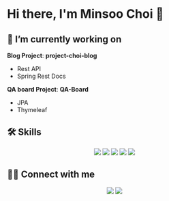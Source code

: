 # Hi there, I'm Minsoo Choi 👋

<!-- 
## 👨🏻‍💻 About Me
I love creating things, and I'm passionate about [Your Interests]. In my free time, you'll find me [Your Hobbies].

 -->
## 🔭 I’m currently working on

**Blog Project**: **project-choi-blog**
- Rest API
- Spring Rest Docs

**QA board Project**: **QA-Board**
- JPA
- Thymeleaf


## 🛠 Skills
<p align="center">
  <img src="https://img.shields.io/badge/Java-007396.svg?style=flat-square&logo=Java&logoColor=white">
  <img src="https://img.shields.io/badge/Spring-6DB33F.svg?style=flat-square&logo=Spring&logoColor=white">
  <img src="https://img.shields.io/badge/Thymeleaf-005F0F.svg?style=flat-square&logo=Thymeleaf&logoColor=white">
  <img src="https://img.shields.io/badge/REST%20API-336791.svg?style=flat-square&logo=Postman&logoColor=white">
  <img src="https://img.shields.io/badge/MySQL-4479A1.svg?style=flat-square&logo=MySQL&logoColor=white">
</p>


## 🤝🏻 Connect with me
<p align="center">
  <a href="https://velog.io/@lucaschoi"><img src="https://img.shields.io/badge/Velog.lucaschoi-20c997?style=flat-square&logo=Vimeo&logoColor=white"/></a>
  <a href="mailto:ms.lucaschoi@gmail.com"><img src="https://img.shields.io/badge/ms.lucaschoi@gmail.com-D14836?style=flat-square&logo=Gmail&logoColor=white"/></a>
</p>


<!-- 
## 📈 GitHub Stats
![Your Name's GitHub Stats](https://github-readme-stats.vercel.app/api?username=lucaschoi99&show_icons=true&count_private=true&theme=radical&langs_count=3)

-->
